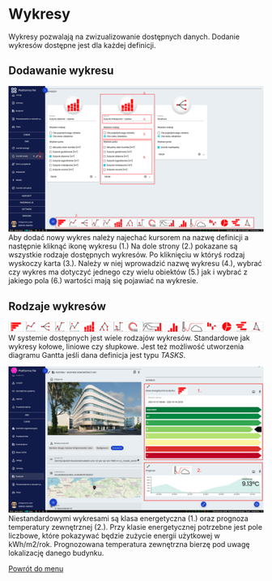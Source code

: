 # Wykresy
Wykresy pozwalają na zwizualizowanie dostępnych danych. Dodanie wykresów dostępne jest dla każdej definicji. 

## Dodawanie wykresu
![Dodawanie wykresu](images/wykres-1.png)
Aby dodać nowy wykres należy najechać kursorem na nazwę definicji a następnie kliknąć ikonę wykresu (1.) Na dole strony (2.) pokazane są wszystkie rodzaje dostępnych wykresów. Po kliknięciu w któryś rodzaj wyskoczy karta (3.). Należy w niej wprowadzić nazwę wykresu (4.), wybrać czy wykres ma dotyczyć jednego czy wielu obiektów (5.) jak i wybrać z jakiego pola (6.) wartości mają się pojawiać na wykresie. 

## Rodzaje wykresów
![Rodzaje wykresów](images/wykres-2.png)
W systemie dostępnych jest wiele rodzajów wykresów. Standardowe jak wykresy kołowe, liniowe czy słupkowe. Jest też możliwość utworzenia diagramu Gantta jeśli dana definicja jest typu *TASKS*.

![Klasa energetyczna i prognoza pogody](images/wykres-3.png)
Niestandardowymi wykresami są klasa energetyczna (1.) oraz prognoza temperatury zewnętrznej (2.). Przy klasie energetycznej potrzebne jest pole liczbowe, które pokazywać będzie zużycie energii użytkowej w kWh/m2/rok. Prognozowana temperatura zewnętrzna bierzę pod uwagę lokalizację danego budynku. 

[Powrót do menu](README.md)